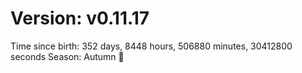 # Version: v0.11.17
Time since birth: 352 days, 8448 hours, 506880 minutes, 30412800 seconds
Season: Autumn 🍁
